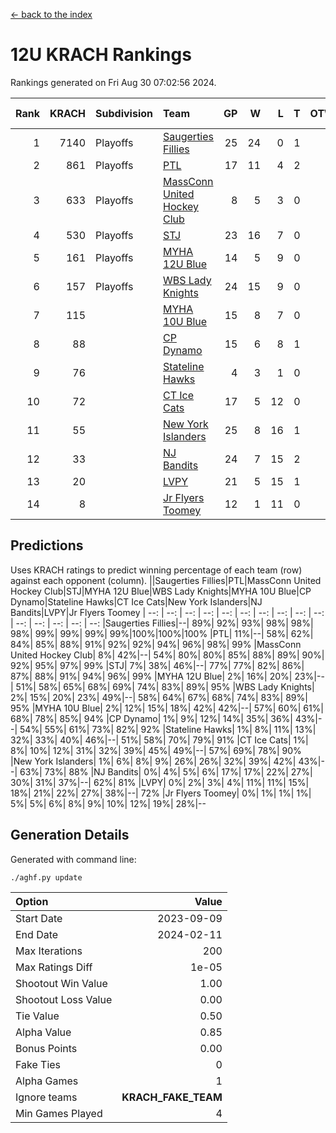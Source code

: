 [<- back to the index](readme.md)
# 12U KRACH Rankings
Rankings generated on Fri Aug 30 07:02:56 2024.

Rank|KRACH|Subdivision|Team|GP|W|L|T|OTW|OTL|SoS|Exp Wins|Win Diff
---:|---:|:---|:---|---:|---:|---:|---:|---:|---:|---:|---:|---:
1|7140|Playoffs|[Saugerties Fillies](https://gamesheetstats.com/seasons/3663/teams/140805/schedule)|25|24|0|1|0|0|192|25.3|-0.0
2|861|Playoffs|[PTL](https://gamesheetstats.com/seasons/3663/teams/140798/schedule)|17|11|4|2|0|1|1037|12.9|0.0
3|633|Playoffs|[MassConn United Hockey Club](https://gamesheetstats.com/seasons/3663/teams/140797/schedule)|8|5|3|0|1|0|1096|5.9|0.0
4|530|Playoffs|[STJ](https://gamesheetstats.com/seasons/3663/teams/140800/schedule)|23|16|7|0|1|0|827|16.9|0.0
5|161|Playoffs|[MYHA 12U Blue](https://gamesheetstats.com/seasons/3663/teams/140799/schedule)|14|5|9|0|0|1|881|5.9|0.0
6|157|Playoffs|[WBS Lady Knights](https://gamesheetstats.com/seasons/3663/teams/140808/schedule)|24|15|9|0|0|0|984|15.9|0.0
7|115||[MYHA 10U Blue](https://gamesheetstats.com/seasons/3663/teams/140806/schedule)|15|8|7|0|0|1|593|8.9|0.0
8|88||[CP Dynamo](https://gamesheetstats.com/seasons/3663/teams/140802/schedule)|15|6|8|1|0|2|1422|7.4|0.0
9|76||[Stateline Hawks](https://gamesheetstats.com/seasons/3663/teams/174606/schedule)|4|3|1|0|0|1|25|3.9|0.0
10|72||[CT Ice Cats](https://gamesheetstats.com/seasons/3663/teams/140801/schedule)|17|5|12|0|2|1|1026|5.9|0.0
11|55||[New York Islanders](https://gamesheetstats.com/seasons/3663/teams/140809/schedule)|25|8|16|1|2|0|1205|9.4|0.0
12|33||[NJ Bandits](https://gamesheetstats.com/seasons/3663/teams/140807/schedule)|24|7|15|2|1|1|1225|8.9|0.0
13|20||[LVPY](https://gamesheetstats.com/seasons/3663/teams/140804/schedule)|21|5|15|1|2|0|469|6.4|0.0
14|8||[Jr Flyers Toomey](https://gamesheetstats.com/seasons/3663/teams/140803/schedule)|12|1|11|0|0|1|149|1.9|0.0

## Predictions
Uses KRACH ratings to predict winning percentage of each team (row) against each opponent (column).
||Saugerties Fillies|PTL|MassConn United Hockey Club|STJ|MYHA 12U Blue|WBS Lady Knights|MYHA 10U Blue|CP Dynamo|Stateline Hawks|CT Ice Cats|New York Islanders|NJ Bandits|LVPY|Jr Flyers Toomey
| --: | --: | --: | --: | --: | --: | --: | --: | --: | --: | --: | --: | --: | --: | --: 
|Saugerties Fillies|--| 89%| 92%| 93%| 98%| 98%| 98%| 99%| 99%| 99%| 99%|100%|100%|100%
|PTL| 11%|--| 58%| 62%| 84%| 85%| 88%| 91%| 92%| 92%| 94%| 96%| 98%| 99%
|MassConn United Hockey Club|  8%| 42%|--| 54%| 80%| 80%| 85%| 88%| 89%| 90%| 92%| 95%| 97%| 99%
|STJ|  7%| 38%| 46%|--| 77%| 77%| 82%| 86%| 87%| 88%| 91%| 94%| 96%| 99%
|MYHA 12U Blue|  2%| 16%| 20%| 23%|--| 51%| 58%| 65%| 68%| 69%| 74%| 83%| 89%| 95%
|WBS Lady Knights|  2%| 15%| 20%| 23%| 49%|--| 58%| 64%| 67%| 68%| 74%| 83%| 89%| 95%
|MYHA 10U Blue|  2%| 12%| 15%| 18%| 42%| 42%|--| 57%| 60%| 61%| 68%| 78%| 85%| 94%
|CP Dynamo|  1%|  9%| 12%| 14%| 35%| 36%| 43%|--| 54%| 55%| 61%| 73%| 82%| 92%
|Stateline Hawks|  1%|  8%| 11%| 13%| 32%| 33%| 40%| 46%|--| 51%| 58%| 70%| 79%| 91%
|CT Ice Cats|  1%|  8%| 10%| 12%| 31%| 32%| 39%| 45%| 49%|--| 57%| 69%| 78%| 90%
|New York Islanders|  1%|  6%|  8%|  9%| 26%| 26%| 32%| 39%| 42%| 43%|--| 63%| 73%| 88%
|NJ Bandits|  0%|  4%|  5%|  6%| 17%| 17%| 22%| 27%| 30%| 31%| 37%|--| 62%| 81%
|LVPY|  0%|  2%|  3%|  4%| 11%| 11%| 15%| 18%| 21%| 22%| 27%| 38%|--| 72%
|Jr Flyers Toomey|  0%|  1%|  1%|  1%|  5%|  5%|  6%|  8%|  9%| 10%| 12%| 19%| 28%|--

## Generation Details

Generated with command line:
```
./aghf.py update
```

| Option | Value |
| :----- | ----: |
| Start Date | 2023-09-09 |
| End Date | 2024-02-11 |
| Max Iterations | 200 |
| Max Ratings Diff | 1e-05 |
| Shootout Win Value | 1.00 |
| Shootout Loss Value | 0.00 |
| Tie Value | 0.50 |
| Alpha Value | 0.85 |
| Bonus Points | 0.00 |
| Fake Ties | 0 |
| Alpha Games | 1 |
| Ignore teams | __KRACH_FAKE_TEAM__ |
| Min Games Played | 4 |

